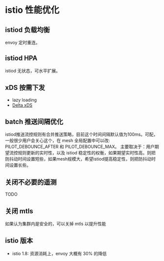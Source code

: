 # istio 性能优化

## istiod 负载均衡

envoy 定时重连。

## istiod HPA

istiod 无状态，可水平扩展。

## xDS 按需下发

* lazy loading
* [Delta xDS](https://docs.google.com/document/d/1hwC81_jS8qARBDcDE6VTxx6fA31In96xAZWqfwnKhpQ/edit#heading=h.xw1gqgyqs5b)

## batch 推送间隔优化

istiod推送流控规则有合并推送策略，目前这个时间间隔默认值为100ms。可配，一般很少用户会关心这个，在 mesh 全局配置中可以改: PILOT_DEBOUNCE_AFTER 和 PILOT_DEBOUNCE_MAX。  主要取决于：用户期望流控规则更新的实时性，以及 istiod 稳定性的权衡，如果期望实时性高，则把防抖动时间设置短些，如果mesh规模大，希望istiod提高稳定性，则把防抖动时间设置长些。


## 关闭不必要的遥测

TODO

## 关闭 mtls

如果认为集群内是安全的，可以关掉 mtls 以提升性能

## istio 版本

* istio 1.8: 资源消耗上，envoy 大概有 30% 的降低